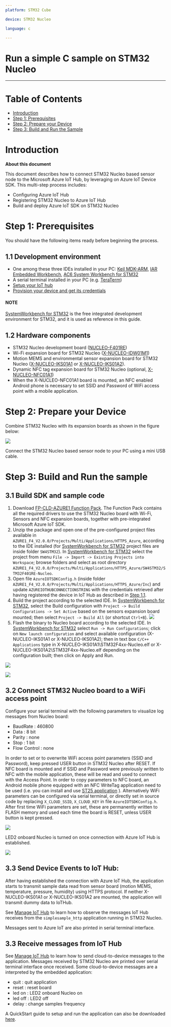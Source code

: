 ```yaml
---
platform: STM32 Cube 

device: STM32 Nucleo

language: c

---
```


Run a simple C sample on STM32 Nucleo  
===
---

# Table of Contents
-   [Introduction](#Introduction)
-   [Step 1: Prerequisites](#Prerequisites)
-   [Step 2: Prepare your Device](#PrepareDevice)
-   [Step 3: Build and Run the Sample](#Build)


<a name="Introduction"></a>
# Introduction

**About this document**

This document describes how to connect STM32 Nucleo based sensor node to the Microsoft Azure IoT Hub, by leveraging on Azure IoT Device SDK. This multi-step process includes:
-   Configuring Azure IoT Hub
-   Registering STM32 Nucleo to Azure IoT Hub
-   Build and deploy Azure IoT SDK on STM32 Nucleo
 

<a name="Prerequisites"></a>
# Step 1: Prerequisites

You should have the following items ready before beginning the process.

## 1.1 Development environment
- One among these three IDEs installed in your PC: [Keil MDK-ARM][lnk-ide-keil], [IAR Embedded Workbench][lnk-ide-iar], [AC6 System Workbench for STM32][lnk-ide-sw4stm32]
- A serial terminal installed in your PC (e.g. [TeraTerm][lnk-teraterm]) 
- [Setup your IoT hub][lnk-setup-iot-hub]
- [Provision your device and get its credentials][lnk-manage-iot-hub]

#### NOTE
[SystemWorkbench for STM32][lnk-ide-sw4stm32] is the free integrated development environment for STM32, and it is used as reference in this guide.

## 1.2 Hardware components
 - STM32 Nucleo development board ([NUCLEO-F401RE][lnk-nucleo-f4])
 - Wi-Fi expansion board for STM32 Nucleo ([X-NUCLEO-IDW01M1][lnk-nucleo-wifi])
 - Motion MEMS and environmental sensor expansion board for STM32 Nucleo ([X-NUCLEO-IKS01A1][lnk-nucleo-sensors] or [X-NUCLEO-IKS01A2][lnk-nucleo-sensors2]).
 - Dynamic NFC tag expansion board for STM32 Nucleo (optional, [X-NUCLEO-NFC01A1][lnk-nucleo-nfc]) 
 - When the X-NUCLEO-NFC01A1 board is mounted, an NFC enabled Android phone is necessary to set SSID and Password of WiFi access point with a mobile application.
 

<a name="PrepareDevice"></a>
# Step 2: Prepare your Device
Combine STM32 Nucleo with its expansion boards as shown in the figure below:

![][1]

Connect the STM32 Nucleo based sensor node to your PC using a mini USB cable. 

<a name="Build"></a>
# Step 3: Build and Run the sample 

<a name="Load"></a>
## 3.1 Build SDK and sample code

1. Download [FP-CLD-AZURE1 Function Pack][lnk-nucleo-fp]. The Function Pack contains all the required drivers to use the STM32 Nucleo board with Wi-Fi, Sensors and NFC expansion boards, together with pre-integrated Microsoft Azure IoT SDK. 
2. Unzip the package and open one of the pre-configured project files available in ```AZURE1_F4_V2.0.0/Projects/Multi/Applications/HTTPS_Azure```, according to the IDE installed (for [SystemWorkbench for STM32][lnk-ide-sw4stm32] project files are inside folder ```SW4STM32```). In [SystemWorkbench for STM32][lnk-ide-sw4stm32] select the project from menu ```File -> Import -> Existing Projects into Workspace```; browse folders and select as root directory ```AZURE1_F4_V2.0.0/Projects/Multi/Applications/HTTPS_Azure/SW4STM32/STM32F401RE-Nucleo```.
3. Open  file ```AzureIOTSDKConfig.h``` (inside folder ```AZURE1_F4_V2.0.0/Projects/Multi/Applications/HTTPS_Azure/Inc```) and update ```AZUREIOTHUBCONNECTIONSTRING``` with the credentials retrieved after having registered the device in IoT Hub as described in [Step 1.1][lnk-setup-iot-hub].
4. Build the project according to the selected IDE. In [SystemWorkbench for STM32][lnk-ide-sw4stm32], select the Build configuration with ```Project -> Build Configurations -> Set Active``` based on the sensors expansion board mounted; then select ```Project -> Build All``` (or shortcut ```Ctrl+B```).
![][2]
5. Flash the binary to Nucleo board according to the selected IDE. In [SystemWorkbench for STM32][lnk-ide-sw4stm32] select ```Run -> Run Configurations```; click on ```New launch configuration``` and select available configuration (X-NUCLEO-IKS01A1 or X-NUCLEO-IKS01A2); then in text box ```C/C++ Applications``` type in X-NUCLEO-IKS01A1\STM32F4xx-Nucleo.elf or X-NUCLEO-IKS01A2\STM32F4xx-Nucleo.elf depending on the configuration built; then click on Apply and Run.

![][5]

![][6]



## 3.2 Connect STM32 Nucleo board to a WiFi access point 

Configure your serial terminal with the following parameters to visualize log messages from Nucleo board:
- BaudRate : 460800
- Data : 8 bit
- Parity : none
- Stop : 1 bit 
- Flow Control : none

In order to set or to overwrite WiFi access point parameters (SSID and Password), keep pressed USER button in STM32 Nucleo after RESET. If NFC board is mounted and if SSID and Password were previously written to NFC with the mobile application, these will be read and used to connect with the Access Point. In order to copy parameters to NFC board, an Android mobile phone equipped with an NFC WriteTag application need to be used (i.e. you can install and use [ST25 application][lnk-android-st25] ). 
Alternatively WiFi parameters can be configured via serial terminal, or directly set in source code by replacing ```X_CLOUD_SSID```, ```X_CLOUD_KEY``` in file ```AzureIOTSDKConfig.h```.
After first time WiFi parameters are set, these are permanently written to FLASH memory and used each time the board is RESET, unless USER button is kept pressed. 

![][3]

LED2 onboard Nucleo is turned on once connection with Azure IoT Hub is established.  

![][4]

## 3.3 Send Device Events to IoT Hub:

After having established the connection with Azure IoT Hub, the application starts to transmit sample data read from sensor board (motion MEMS, temperature, pressure, humidity) using HTTPS protocol. If neither X-NUCLEO-IKS01A1 or X-NUCLEO-IKS01A2 are mounted, the application will transmit dummy data to IoTHub.

See [Manage IoT Hub][lnk-manage-iot-hub] to learn how to observe the messages IoT Hub receives from the ```simplesample_http``` application running in STM32 Nucleo.

Messages sent to Azure IoT are also printed in serial terminal interface. 


## 3.3 Receive messages from IoT Hub

See [Manage IoT Hub][lnk-manage-iot-hub] to learn how to send cloud-to-device messages to the application.
Messages received by STM32 Nucleo are printed over serial terminal interface once received. 
Some cloud-to-device messages are a interpreted by the embedded application: 
- quit : quit application 
- reset : reset board
- led on : LED2 onboard Nucleo on
- led off : LED2 off
- delay <seconds> : change samples frequency 

A QuickStart guide to setup and run the application can also be downloaded [here][lnk-quickstart-st].

[lnk-setup-iot-hub]: https://github.com/Azure/azure-iot-sdks-preview/blob/master/doc/setup_iothub.md
[lnk-manage-iot-hub]: https://github.com/Azure/azure-iot-sdks-preview/blob/master/doc/manage_iot_hub.md
[lnk-nucleo-f4]:http://www.st.com/content/st_com/en/products/evaluation-tools/product-evaluation-tools/mcu-eval-tools/stm32-mcu-eval-tools/stm32-mcu-nucleo/nucleo-f401re.html
[lnk-nucleo-wifi]:http://www.st.com/content/st_com/en/products/ecosystems/stm32-open-development-environment/stm32-nucleo-expansion-boards/stm32-ode-connect-hw/x-nucleo-idw01m1.html
[lnk-nucleo-sensors]:http://www.st.com/content/st_com/en/products/ecosystems/stm32-open-development-environment/stm32-nucleo-expansion-boards/stm32-ode-sense-hw/x-nucleo-iks01a1.html
[lnk-nucleo-sensors2]:http://www.st.com/content/st_com/en/products/ecosystems/stm32-open-development-environment/stm32-nucleo-expansion-boards/stm32-ode-sense-hw/x-nucleo-iks01a2.html
[lnk-nucleo-nfc]:http://www.st.com/content/st_com/en/products/ecosystems/stm32-open-development-environment/stm32-nucleo-expansion-boards/stm32-ode-connect-hw/x-nucleo-nfc01a1.html
[lnk-nucleo-fp]:http://www.st.com/content/st_com/en/products/embedded-software/mcus-embedded-software/stm32-embedded-software/stm32-ode-function-pack-sw/fp-cld-azure1.html
[lnk-ide-keil]:http://www.keil.com/
[lnk-ide-iar]:http://www.iar.com/
[lnk-ide-sw4stm32]:http://www.openstm32.org/System+Workbench+for+STM32
[lnk-teraterm]:https://ttssh2.osdn.jp
[lnk-android-st25]:https://play.google.com/store/apps/details?id=com.st.demo
[lnk-quickstart-st]:http://www.st.com/content/ccc/resource/sales_and_marketing/presentation/product_presentation/group0/1f/8c/03/3b/a4/da/49/b4/FP-CLD-AZURE1%20quick%20start%20guide/files/fp-cld-azure1_quick_start_guide.pdf/jcr:content/translations/en.fp-cld-azure1_quick_start_guide.pdf

[1]: ./images/nucleo1.png
[2]: ./images/nucleo2_setconf.png
[3]: ./images/nucleo3.png
[4]: ./images/nucleo4.png
[5]: ./images/nucleo5_runconf.png
[6]: ./images/nucleo6_runconfApply.png


